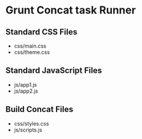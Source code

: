 # Grunt Concat task Runner

## Standard CSS Files
- css/main.css
- css/theme.css

## Standard JavaScript Files
- js/app1.js
- js/app2.js

## Build Concat Files
- css/styles.css
- js/scripts.js